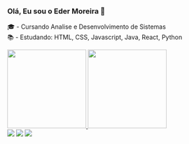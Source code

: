 ### Olá, Eu sou o Eder Moreira 👋

🎓 - Cursando Analise e Desenvolvimento de Sistemas <br>
📚 - Estudando: HTML, CSS, Javascript, Java, React, Python <br>
<div>
  <a href="https://github.com/ederamoreira">
  <img height="180em" src="https://github-readme-stats.vercel.app/api?username=ederamoreira&show_icons=true&theme=react&include_all_commits=true&count_private=true"/>
  <img height="180em" src="https://github-readme-stats.vercel.app/api/top-langs/?username=ederamoreira&layout=compact&langs_count=7&theme=react"/>
</div>
<div>
   <a href="https://instagram.com/ederamoreira" target="_blank"><img src="https://img.shields.io/badge/-Instagram-%23E4405F?style=for-the-badge&logo=instagram&logoColor=white" target="_blank"></a>
   <a href="https://discord.gg/WWEXgf5r" target="_blank"><img src="https://img.shields.io/badge/Discord-7289DA?style=for-the-badge&logo=discord&logoColor=white" target="_blank"></a> 
    <a href="https://www.linkedin.com/in/ederamoreira/" target="_blank"><img src="https://img.shields.io/badge/-LinkedIn-%230077B5?style=for-the-badge&logo=linkedin&logoColor=white" target="_blank"></a>
</div>

